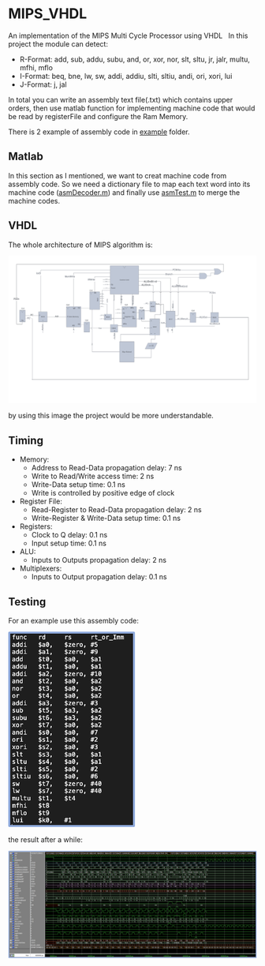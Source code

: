 # MIPS_VHDL
An implementation of the MIPS Multi Cycle Processor using VHDL
 
In this project the module can detect:
* R-Format: add, sub, addu, subu, and, or, xor, nor, slt, sltu, jr, jalr, multu, mfhi, mflo
* I-Format: beq, bne, lw, sw, addi, addiu, slti, sltiu, andi, ori, xori, lui
* J-Format: j, jal

In total you can write an assembly text file(.txt) which contains upper orders, then use matlab function for implementing machine code that would be read by registerFile and configure the Ram Memory.

There is 2 example of assembly code in [example](example) folder. 
## Matlab
In this section as I mentioned, we want to creat machine code from assembly code. So we need a dictionary file to map each text word into its machine code ([asmDecoder.m](matlab/asmDecoder.m)) and finally use [asmTest.m](matlab/asmTest.m) to merge the machine codes.
## VHDL
The whole architecture of MIPS algorithm is:

![alt text](schematics/architecture.png)

by using this image the project would be more understandable.

## Timing
* Memory:
  * Address to Read-Data propagation delay: 7 ns
  * Write to Read/Write access time: 2 ns
  * Write-Data setup time: 0.1 ns
  * Write is controlled by positive edge of clock
* Register File:
  * Read-Register to Read-Data propagation delay: 2 ns
  * Write-Register & Write-Data setup time: 0.1 ns
* Registers:
  * Clock to Q delay: 0.1 ns
  * Input setup time: 0.1 ns
* ALU:
  * Inputs to Outputs propagation delay: 2 ns
* Multiplexers:
  * Inputs to Output propagation delay: 0.1 ns
 
## Testing
For an example use this assembly code:

![alt text](test/assemblyCode.png)

the result after a while:

![alt text](test/Result.svg)
